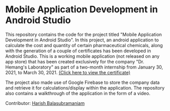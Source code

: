 # Mobile Application Development in Android Studio
This repository contains the code for the project titled "Mobile Application Development in Android Studio". In this project, an android application to calculate the cost and quantity of certain pharmaceutical chemicals, along with the generation of a couple of certificates has been developed in Android Studio. This is a working mobile application (not released on any app store) that has been created exclusively for the company "Dr. Hemang's Laboratory" as part of a two-month internship from January 30, 2021, to March 30, 2021. [(Click here to view the certificate)](https://drive.google.com/file/d/14gHIwbaEpk3VkvV-Tiu4Fr3C9vJ-IQ_8/view?usp=sharing) 

The project also made use of Google Firebase to store the company data and retrieve it for calculations/display within the application. The repository also contains a walkthrough of the application in the form of a video. 

Contributor: [Harish Balasubramaniam](https://github.com/harishb1407)
